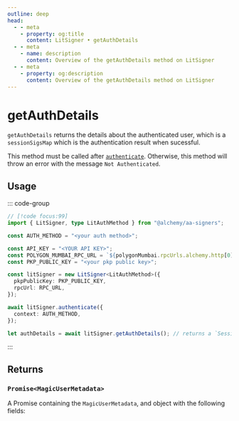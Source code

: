 ```yaml
---
outline: deep
head:
  - - meta
    - property: og:title
      content: LitSigner • getAuthDetails
  - - meta
    - name: description
      content: Overview of the getAuthDetails method on LitSigner
  - - meta
    - property: og:description
      content: Overview of the getAuthDetails method on LitSigner
---
```


# getAuthDetails

`getAuthDetails` returns the details about the authenticated user, which is a `sessionSigsMap` which is the authentication result when sucessful.

This method must be called after [`authenticate`](/packages/aa-signers/lit-protocol/authenticate). Otherwise, this method will throw an error with the message `Not Authenticated`.

## Usage

::: code-group

```ts [example.ts]
// [!code focus:99]
import { LitSigner, type LitAuthMethod } from "@alchemy/aa-signers";

const AUTH_METHOD = "<your auth method>";

const API_KEY = "<YOUR API KEY>";
const POLYGON_MUMBAI_RPC_URL = `${polygonMumbai.rpcUrls.alchemy.http[0]}/${API_KEY}`;
const PKP_PUBLIC_KEY = "<your pkp public key>";

const litSigner = new LitSigner<LitAuthMethod>({
  pkpPublicKey: PKP_PUBLIC_KEY,
  rpcUrl: RPC_URL,
});

await litSigner.authenticate({
  context: AUTH_METHOD,
});

let authDetails = await litSigner.getAuthDetails(); // returns a `SessionSigMap` regardless of using an auth sig or session signature
```

:::

## Returns

### `Promise<MagicUserMetadata>`

A Promise containing the `MagicUserMetadata`, and object with the following fields:
